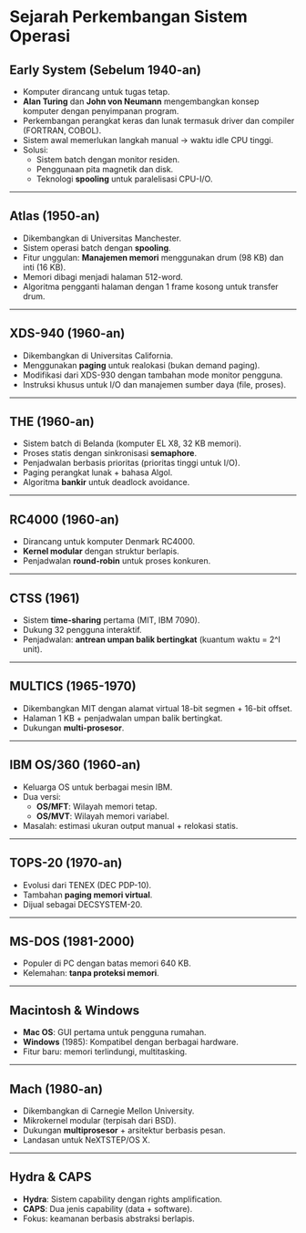 # Sejarah Perkembangan Sistem Operasi

## Early System (Sebelum 1940-an)
- Komputer dirancang untuk tugas tetap.
- **Alan Turing** dan **John von Neumann** mengembangkan konsep komputer dengan penyimpanan program.
- Perkembangan perangkat keras dan lunak termasuk driver dan compiler (FORTRAN, COBOL).
- Sistem awal memerlukan langkah manual → waktu idle CPU tinggi.
- Solusi: 
  - Sistem batch dengan monitor residen.
  - Penggunaan pita magnetik dan disk.
  - Teknologi **spooling** untuk paralelisasi CPU-I/O.

---

## Atlas (1950-an)
- Dikembangkan di Universitas Manchester.
- Sistem operasi batch dengan **spooling**.
- Fitur unggulan: **Manajemen memori** menggunakan drum (98 KB) dan inti (16 KB).
- Memori dibagi menjadi halaman 512-word.
- Algoritma pengganti halaman dengan 1 frame kosong untuk transfer drum.

---

## XDS-940 (1960-an)
- Dikembangkan di Universitas California.
- Menggunakan **paging** untuk realokasi (bukan demand paging).
- Modifikasi dari XDS-930 dengan tambahan mode monitor pengguna.
- Instruksi khusus untuk I/O dan manajemen sumber daya (file, proses).

---

## THE (1960-an)
- Sistem batch di Belanda (komputer EL X8, 32 KB memori).
- Proses statis dengan sinkronisasi **semaphore**.
- Penjadwalan berbasis prioritas (prioritas tinggi untuk I/O).
- Paging perangkat lunak + bahasa Algol.
- Algoritma **bankir** untuk deadlock avoidance.

---

## RC4000 (1960-an)
- Dirancang untuk komputer Denmark RC4000.
- **Kernel modular** dengan struktur berlapis.
- Penjadwalan **round-robin** untuk proses konkuren.

---

## CTSS (1961)
- Sistem **time-sharing** pertama (MIT, IBM 7090).
- Dukung 32 pengguna interaktif.
- Penjadwalan: **antrean umpan balik bertingkat** (kuantum waktu = 2^I unit).

---

## MULTICS (1965-1970)
- Dikembangkan MIT dengan alamat virtual 18-bit segmen + 16-bit offset.
- Halaman 1 KB + penjadwalan umpan balik bertingkat.
- Dukungan **multi-prosesor**.

---

## IBM OS/360 (1960-an)
- Keluarga OS untuk berbagai mesin IBM.
- Dua versi:
  - **OS/MFT**: Wilayah memori tetap.
  - **OS/MVT**: Wilayah memori variabel.
- Masalah: estimasi ukuran output manual + relokasi statis.

---

## TOPS-20 (1970-an)
- Evolusi dari TENEX (DEC PDP-10).
- Tambahan **paging memori virtual**.
- Dijual sebagai DECSYSTEM-20.

---

## MS-DOS (1981-2000)
- Populer di PC dengan batas memori 640 KB.
- Kelemahan: **tanpa proteksi memori**.

---

## Macintosh & Windows
- **Mac OS**: GUI pertama untuk pengguna rumahan.
- **Windows** (1985): Kompatibel dengan berbagai hardware.
- Fitur baru: memori terlindungi, multitasking.

---

## Mach (1980-an)
- Dikembangkan di Carnegie Mellon University.
- Mikrokernel modular (terpisah dari BSD).
- Dukungan **multiprosesor** + arsitektur berbasis pesan.
- Landasan untuk NeXTSTEP/OS X.

---

## Hydra & CAPS
- **Hydra**: Sistem capability dengan rights amplification.
- **CAPS**: Dua jenis capability (data + software).
- Fokus: keamanan berbasis abstraksi berlapis.
